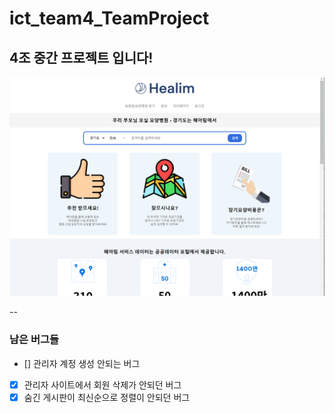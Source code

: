 # ict_team4_TeamProject
## 4조 중간 프로젝트 입니다!
![img](./home.png)

--
### 남은 버그들
- [] 관리자 계정 생성 안되는 버그
- [x] 관리자 사이트에서 회원 삭제가 안되던 버그
- [x] 숨긴 게시판이 최신순으로 정렬이 안되던 버그
